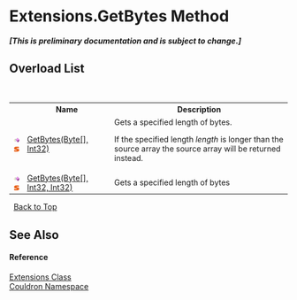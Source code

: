 # Extensions.GetBytes Method 
 _**\[This is preliminary documentation and is subject to change.\]**_


## Overload List
&nbsp;<table><tr><th></th><th>Name</th><th>Description</th></tr><tr><td>![Public method](media/pubmethod.gif "Public method")![Static member](media/static.gif "Static member")</td><td><a href="M_Couldron_Extensions_GetBytes">GetBytes(Byte[], Int32)</a></td><td>
Gets a specified length of bytes. 

 If the specified length *length* is longer than the source array the source array will be returned instead.</td></tr><tr><td>![Public method](media/pubmethod.gif "Public method")![Static member](media/static.gif "Static member")</td><td><a href="M_Couldron_Extensions_GetBytes_1">GetBytes(Byte[], Int32, Int32)</a></td><td>
Gets a specified length of bytes</td></tr></table>&nbsp;
<a href="#extensions.getbytes-method">Back to Top</a>

## See Also


#### Reference
<a href="T_Couldron_Extensions">Extensions Class</a><br /><a href="N_Couldron">Couldron Namespace</a><br />